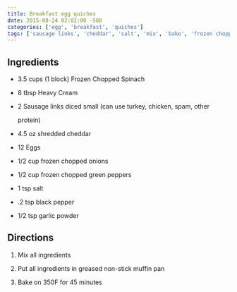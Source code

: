 ```yaml
---
title: Breakfast egg quiches
date: 2015-08-24 02:02:00 -500
categories: ['egg', 'breakfast', 'quiches']
tags: ['sausage links', 'cheddar', 'salt', 'mix', 'bake', 'frozen chopped onions', 'black pepper', 'eggs', 'heavy cream', 'garlic powder', 'frozen chopped spinach', 'frozen chopped green peppers', 'put']
---
```


## Ingredients

-   3.5 cups (1 block) Frozen Chopped Spinach
-   8 tbsp Heavy Cream
-   2 Sausage links diced small (can use turkey, chicken, spam, other
    protein)
-   4.5 oz shredded cheddar
-   12 Eggs
-   1/2 cup frozen chopped onions
-   1/2 cup frozen chopped green peppers
-   1 tsp salt
-   .2 tsp black pepper
-   1/2 tsp garlic powder

## Directions

1.  Mix all ingredients
2.  Put all ingredients in greased non-stick muffin pan
3.  Bake on 350F for 45 minutes
